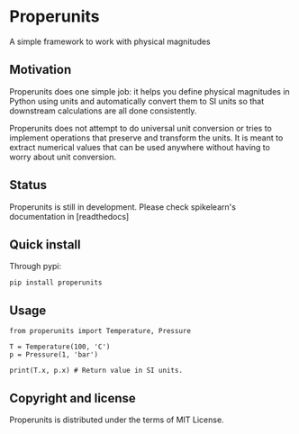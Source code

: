 # Properunits
A simple framework to work with physical magnitudes


## Motivation

Properunits does one simple job: it helps
you define physical magnitudes in Python using units
and automatically convert them to SI units so that
downstream calculations are all done consistently.

Properunits does not attempt to do universal unit conversion
or tries to implement operations that preserve and transform
the units. It is meant to extract numerical values that can
be used anywhere without having to worry about unit conversion.


## Status

Properunits is still in development. Please check spikelearn's
documentation in [readthedocs]


## Quick install

Through pypi:

```
pip install properunits
```

## Usage

```
from properunits import Temperature, Pressure

T = Temperature(100, 'C')
p = Pressure(1, 'bar')

print(T.x, p.x) # Return value in SI units.
```

## Copyright and license

Properunits is distributed under the terms of MIT License. 

